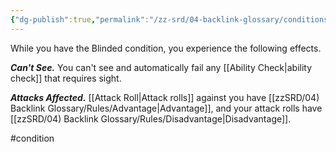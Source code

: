 ```yaml
---
{"dg-publish":true,"permalink":"/zz-srd/04-backlink-glossary/conditions/blinded/"}
---
```


While you have the Blinded condition, you experience the following effects.

***Can't See.*** You can't see and automatically fail any [[Ability Check\|ability check]] that requires sight.

***Attacks Affected.*** [[Attack Roll\|Attack rolls]] against you have [[zzSRD/04) Backlink Glossary/Rules/Advantage\|Advantage]], and your attack rolls have [[zzSRD/04) Backlink Glossary/Rules/Disadvantage\|Disadvantage]].

#condition